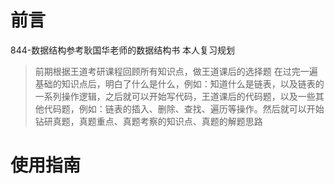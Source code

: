 # 前言
844-数据结构参考耿国华老师的数据结构书
本人复习规划
> 前期根据王道考研课程回顾所有知识点，做王道课后的选择题
在过完一遍基础的知识点后，明白了什么是什么，例如：知道什么是链表，以及链表的一系列操作逻辑，之后就可以开始写代码，王道课后的代码题，以及一些其他代码题，例如：链表的插入、删除、查找、遍历等操作。然后就可以开始钻研真题，真题重点、真题考察的知识点、真题的解题思路
# 使用指南
